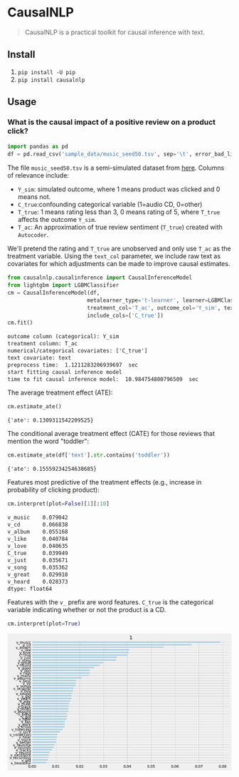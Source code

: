 # CausalNLP
> CausalNLP is a practical toolkit for causal inference with text.


## Install

1. `pip install -U pip`
2. `pip install causalnlp`

## Usage

### What is the causal impact of a positive review on a product click?

```python
import pandas as pd
df = pd.read_csv('sample_data/music_seed50.tsv', sep='\t', error_bad_lines=False)
```

The file `music_seed50.tsv` is a semi-simulated dataset from [here](https://github.com/rpryzant/causal-text). Columns of relevance include:
- `Y_sim`: simulated outcome, where 1 means product was clicked and 0 means not. 
- `C_true`:confounding categorical variable (1=audio CD, 0=other)
- `T_true`: 1 means rating less than 3, 0 means rating of 5, where `T_true` affects the outcome `Y_sim`.
- `T_ac`: An approximation of true review sentiment (`T_true`) created with `Autocoder`.

We'll pretend the rating and `T_true` are unobserved and only use `T_ac` as the treatment variable. Using the `text_col` parameter, we include raw text as covariates for which adjustments can be made to improve causal estimates.

```python
from causalnlp.causalinference import CausalInferenceModel
from lightgbm import LGBMClassifier
cm = CausalInferenceModel(df, 
                         metalearner_type='t-learner', learner=LGBMClassifier(num_leaves=500),
                         treatment_col='T_ac', outcome_col='Y_sim', text_col='text',
                         include_cols=['C_true'])
cm.fit()
```

    outcome column (categorical): Y_sim
    treatment column: T_ac
    numerical/categorical covariates: ['C_true']
    text covariate: text
    preprocess time:  1.1211283206939697  sec
    start fitting causal inference model
    time to fit causal inference model:  10.984754800796509  sec


The average treatment effect (ATE):

```python
cm.estimate_ate()
```




    {'ate': 0.1309311542209525}



The conditional average treatment effect (CATE) for those reviews that mention the word "toddler":

```python
cm.estimate_ate(df['text'].str.contains('toddler'))
```




    {'ate': 0.15559234254638685}



Features most predictive of the treatment effects (e.g., increase in probability of clicking product):

```python
cm.interpret(plot=False)[1][:10]
```




    v_music    0.079042
    v_cd       0.066838
    v_album    0.055168
    v_like     0.040784
    v_love     0.040635
    C_true     0.039949
    v_just     0.035671
    v_song     0.035362
    v_great    0.029918
    v_heard    0.028373
    dtype: float64



Features with the `v_` prefix are word features. `C_true` is the categorical variable indicating whether or not the product is a CD.

```python
cm.interpret(plot=True)
```


![png](docs/images/output_14_0.png)

